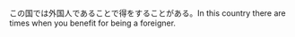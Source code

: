 <tr><td>この国では外国人であることで得をすることがある。<td><tr><tr><td>In this country there are times when you benefit for being a foreigner.<td><tr></table>

